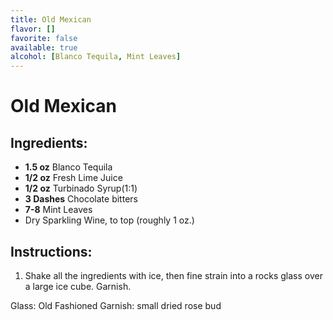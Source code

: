 ```yaml
---
title: Old Mexican
flavor: []
favorite: false
available: true
alcohol: [Blanco Tequila, Mint Leaves]
---
```

# Old Mexican

## Ingredients:
- **1.5 oz** Blanco Tequila
- **1/2 oz** Fresh Lime Juice
- **1/2 oz** Turbinado Syrup(1:1)
- **3 Dashes** Chocolate bitters
- **7-8** Mint Leaves
- Dry Sparkling Wine, to top (roughly 1 oz.)

## Instructions:
1. Shake all the ingredients with ice, then fine strain into a rocks glass over a large ice cube. Garnish.

Glass: Old Fashioned
Garnish: small dried rose bud





